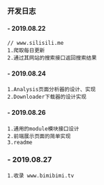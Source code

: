 ### 开发日志

#### - 2019.08.22
```
// www.silisili.me 
1.爬取每日更新
2.通过其网站的搜索接口返回搜索结果
```

#### - 2019.08.24
```
1.Analysis页面分析器的设计、实现
2.Downloader下载器的设计实现
```

#### - 2019.08.26
```
1.通用的module模块接口设计
2.前端展示页面的简单实现
3.readme 
```

### - 2019.08.27

```
1.收录 www.bimibimi.tv 

```